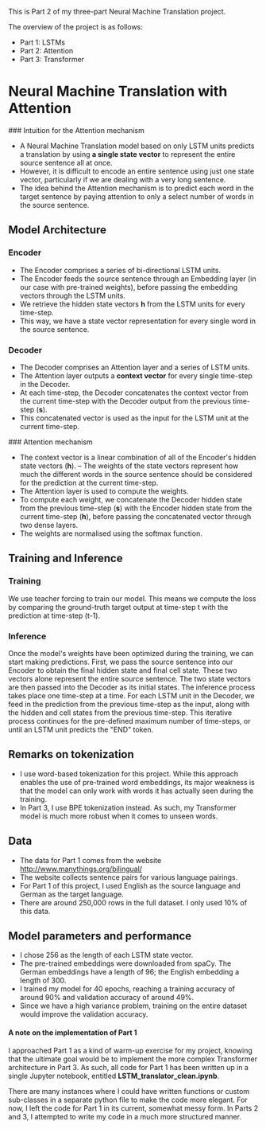 This is Part 2 of my three-part Neural Machine Translation project. 

The overview of the project is as follows:
- Part 1: LSTMs 
- Part 2: Attention
- Part 3: Transformer

# Neural Machine Translation with Attention

### Intuition for the Attention mechanism
- A Neural Machine Translation model based on only LSTM units predicts a translation by using **a single state vector** to represent the entire source sentence all at once. 
- However, it is difficult to encode an entire sentence using just one state vector, particularly if we are dealing with a very long sentence. 
- The idea behind the Attention mechanism is to predict each word in the target sentence by paying attention to only a select number of words in the source sentence. 


## Model Architecture

### Encoder

- The Encoder comprises a series of bi-directional LSTM units. 
- The Encoder feeds the source sentence through an Embedding layer (in our case with pre-trained weights), 
before passing the embedding vectors through the LSTM units. 
- We retrieve the hidden state vectors **h<t>** from the LSTM units for every time-step. 
- This way, we have a state vector representation for every single word in the source sentence.

### Decoder

- The Decoder comprises an Attention layer and a series of LSTM units.
- The Attention layer outputs a **context vector** for every single time-step in the Decoder. 
- At each time-step, the Decoder concatenates the context vector from the current time-step with the Decoder output from the previous time-step (**s<t-1>**). 
- This concatenated vector is used as the input for the LSTM unit at the current time-step.

### Attention mechanism
- The context vector is a linear combination of all of the Encoder's hidden state vectors (**h<t>**).
– The weights of the state vectors represent how much the different words in the source sentence should be considered for the prediction at the current time-step. 
- The Attention layer is used to compute the weights. 
- To compute each weight, we concatenate the Decoder hidden state from the previous time-step (**s<t-1>**) with the Encoder hidden state from the current time-step (**h<t>**), before passing the concatenated vector through two dense layers.
- The weights are normalised using the softmax function.






## Training and Inference

### Training

We use teacher forcing to train our model. This means we compute the loss by comparing the ground-truth target output at time-step t with the prediction at time-step (t-1). 

### Inference

Once the model's weights have been optimized during the training, we can start making predictions. First, we pass the source sentence into our Encoder to obtain the final hidden state and final cell state. These two vectors alone represent the entire source sentence. The two state vectors are then passed into the Decoder as its initial states. The inference process takes place one time-step at a time. For each LSTM unit in the Decoder, we feed in the prediction from the previous time-step as the input, along with the hidden and cell states from the previous time-step. This iterative process continues for the pre-defined maximum number of time-steps, or until an LSTM unit predicts the "END" token.

## Remarks on tokenization
- I use word-based tokenization for this project. While this approach enables the use of pre-trained word embeddings, its major weakness is that the model can only work with words it has actually seen during the training. 
- In Part 3, I use BPE tokenization instead. As such, my Transformer model is much more robust when it comes to unseen words. 

## Data 
- The data for Part 1 comes from the website http://www.manythings.org/bilingual/
- The website collects sentence pairs for various language pairings. 
- For Part 1 of this project, I used English as the source language and German as the target language. 
- There are around 250,000 rows in the full dataset. I only used 10% of this data.

## Model parameters and performance
- I chose 256 as the length of each LSTM state vector.
- The pre-trained embeddings were downloaded from spaCy. The German embeddings have a length of 96; the English embedding a length of 300.
- I trained my model for 40 epochs, reaching a training accuracy of around 90% and validation accuracy of around 49%. 
- Since we have a high variance problem, training on the entire dataset would improve the validation accuracy. 



#### A note on the implementation of Part 1
I approached Part 1 as a kind of warm-up exercise for my project, knowing that the ultimate goal would be to implement the more complex Transformer architecture in Part 3. As such, all code for Part 1 has been written up in a single Jupyter notebook, entitled **LSTM_translator_clean.ipynb**. 

There are many instances where I could have written functions or custom sub-classes in a separate python file to make the code more elegant. For now, I left the code for Part 1 in its current, somewhat messy form. In Parts 2 and 3, I attempted to write my code in a much more structured manner.



